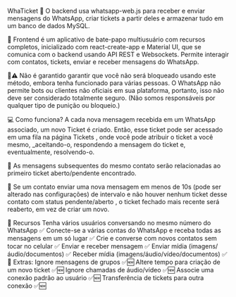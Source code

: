WhaTicket 
📝 O backend usa whatsapp-web.js para receber e enviar mensagens do WhatsApp, criar tickets a partir deles e armazenar tudo em um banco de dados MySQL.

📝 Frontend é um aplicativo de bate-papo multiusuário com recursos completos, inicializado com react-create-app e Material UI, que se comunica com o backend usando API REST e Websockets. Permite interagir com contatos, tickets, enviar e receber mensagens do WhatsApp.

🚨⚠️ Não é garantido garantir que você não será bloqueado usando este método, embora tenha funcionado para várias pessoas. O WhatsApp não permite bots ou clientes não oficiais em sua plataforma, portanto, isso não deve ser considerado totalmente seguro. (Não somos responsáveis por qualquer tipo de punição ou bloqueio.)

💻 Como funciona?
A cada nova mensagem recebida em um WhatsApp associado, um novo Ticket é criado. Então, esse ticket pode ser acessado em uma fila na página Tickets , onde você pode atribuir o ticket a você mesmo, _aceitando-o, respondendo a mensagem do ticket e, eventualmente, resolvendo-o.

🚀 As mensagens subsequentes do mesmo contato serão relacionadas ao primeiro ticket aberto/pendente encontrado.

🚀 Se um contato enviar uma nova mensagem em menos de 10s (pode ser alterado nas configurações) de intervalo e não houver nenhum ticket desse contato com status pendente/aberto , o ticket fechado mais recente será reaberto, em vez de criar um novo.

🚀 Recursos
Tenha vários usuários conversando no mesmo número do WhatsApp ✅
Conecte-se a várias contas do WhatsApp e receba todas as mensagens em um só lugar ✅
Crie e converse com novos contatos sem tocar no celular ✅
Enviar e receber mensagem ✅
Enviar mídia (imagens/áudio/documentos) ✅
Receber mídia (imagens/áudio/vídeo/documentos) ✅
🥷 Extras:
Ignore mensagens de grupos ✅🆕
Altere tempo para criação de um novo ticket ✅🆕
Ignore chamadas de áudio/vídeo ✅🆕
Associe uma conexão padrão ao usuário ✅🆕
Transferência de tickets para outra conexão ✅🆕

